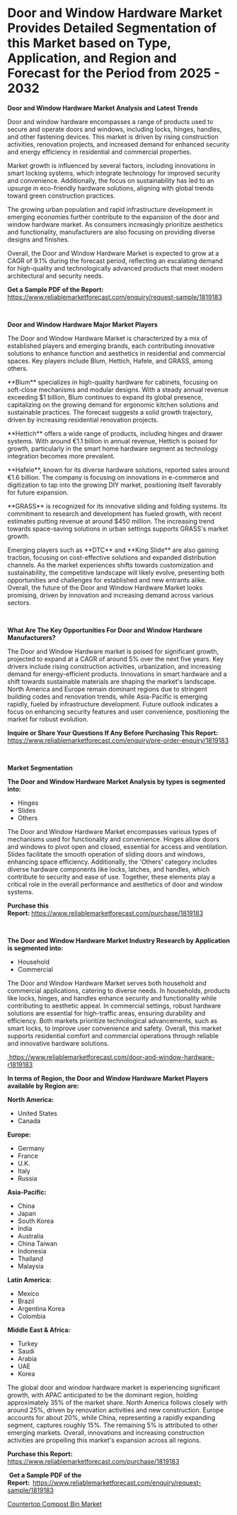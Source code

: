 <p><h1>Door and Window Hardware Market Provides Detailed Segmentation of this Market based on Type, Application, and Region and Forecast for the Period from 2025 - 2032</h1></p><p><strong>Door and Window Hardware Market Analysis and Latest Trends</strong></p>
<p><p>Door and window hardware encompasses a range of products used to secure and operate doors and windows, including locks, hinges, handles, and other fastening devices. This market is driven by rising construction activities, renovation projects, and increased demand for enhanced security and energy efficiency in residential and commercial properties.</p><p>Market growth is influenced by several factors, including innovations in smart locking systems, which integrate technology for improved security and convenience. Additionally, the focus on sustainability has led to an upsurge in eco-friendly hardware solutions, aligning with global trends toward green construction practices. </p><p>The growing urban population and rapid infrastructure development in emerging economies further contribute to the expansion of the door and window hardware market. As consumers increasingly prioritize aesthetics and functionality, manufacturers are also focusing on providing diverse designs and finishes. </p><p>Overall, the Door and Window Hardware Market is expected to grow at a CAGR of 9.1% during the forecast period, reflecting an escalating demand for high-quality and technologically advanced products that meet modern architectural and security needs.</p></p>
<p><strong>Get a Sample PDF of the Report:&nbsp;</strong> <a href="https://www.reliablemarketforecast.com/enquiry/request-sample/1819183?utm_campaign=1108&utm_medium=2&utm_source=Github&utm_content=ia&utm_term=07022025&utm_id=door-and-window-hardware">https://www.reliablemarketforecast.com/enquiry/request-sample/1819183</a></p>
<p>&nbsp;</p>
<p><strong>Door and Window Hardware Major Market Players</strong></p>
<p><p>The Door and Window Hardware Market is characterized by a mix of established players and emerging brands, each contributing innovative solutions to enhance function and aesthetics in residential and commercial spaces. Key players include Blum, Hettich, Hafele, and GRASS, among others.</p><p>**Blum** specializes in high-quality hardware for cabinets, focusing on soft-close mechanisms and modular designs. With a steady annual revenue exceeding $1 billion, Blum continues to expand its global presence, capitalizing on the growing demand for ergonomic kitchen solutions and sustainable practices. The forecast suggests a solid growth trajectory, driven by increasing residential renovation projects.</p><p>**Hettich** offers a wide range of products, including hinges and drawer systems. With around €1.1 billion in annual revenue, Hettich is poised for growth, particularly in the smart home hardware segment as technology integration becomes more prevalent.</p><p>**Hafele**, known for its diverse hardware solutions, reported sales around €1.6 billion. The company is focusing on innovations in e-commerce and digitization to tap into the growing DIY market, positioning itself favorably for future expansion.</p><p>**GRASS** is recognized for its innovative sliding and folding systems. Its commitment to research and development has fueled growth, with recent estimates putting revenue at around $450 million. The increasing trend towards space-saving solutions in urban settings supports GRASS's market growth.</p><p>Emerging players such as **DTC** and **King Slide** are also gaining traction, focusing on cost-effective solutions and expanded distribution channels. As the market experiences shifts towards customization and sustainability, the competitive landscape will likely evolve, presenting both opportunities and challenges for established and new entrants alike. Overall, the future of the Door and Window Hardware Market looks promising, driven by innovation and increasing demand across various sectors.</p></p>
<p>&nbsp;</p>
<p><strong>What Are The Key Opportunities For Door and Window Hardware Manufacturers?</strong></p>
<p><p>The Door and Window Hardware market is poised for significant growth, projected to expand at a CAGR of around 5% over the next five years. Key drivers include rising construction activities, urbanization, and increasing demand for energy-efficient products. Innovations in smart hardware and a shift towards sustainable materials are shaping the market's landscape. North America and Europe remain dominant regions due to stringent building codes and renovation trends, while Asia-Pacific is emerging rapidly, fueled by infrastructure development. Future outlook indicates a focus on enhancing security features and user convenience, positioning the market for robust evolution.</p></p>
<p><strong>Inquire or Share Your Questions If Any Before Purchasing This Report:</strong> <a href="https://www.reliablemarketforecast.com/enquiry/pre-order-enquiry/1819183?utm_campaign=1108&utm_medium=2&utm_source=Github&utm_content=ia&utm_term=07022025&utm_id=door-and-window-hardware">https://www.reliablemarketforecast.com/enquiry/pre-order-enquiry/1819183</a></p>
<p>&nbsp;</p>
<p><strong>Market Segmentation</strong></p>
<p><strong>The Door and Window Hardware Market Analysis by types is segmented into:</strong></p>
<p><ul><li>Hinges</li><li>Slides</li><li>Others</li></ul></p>
<p><p>The Door and Window Hardware Market encompasses various types of mechanisms used for functionality and convenience. Hinges allow doors and windows to pivot open and closed, essential for access and ventilation. Slides facilitate the smooth operation of sliding doors and windows, enhancing space efficiency. Additionally, the 'Others' category includes diverse hardware components like locks, latches, and handles, which contribute to security and ease of use. Together, these elements play a critical role in the overall performance and aesthetics of door and window systems.</p></p>
<p><strong>Purchase this Report:&nbsp;</strong><a href="https://www.reliablemarketforecast.com/purchase/1819183?utm_campaign=1108&utm_medium=2&utm_source=Github&utm_content=ia&utm_term=07022025&utm_id=door-and-window-hardware">https://www.reliablemarketforecast.com/purchase/1819183</a></p>
<p>&nbsp;</p>
<p><strong>The Door and Window Hardware Market Industry Research by Application is segmented into:</strong></p>
<p><ul><li>Household</li><li>Commercial</li></ul></p>
<p><p>The Door and Window Hardware Market serves both household and commercial applications, catering to diverse needs. In households, products like locks, hinges, and handles enhance security and functionality while contributing to aesthetic appeal. In commercial settings, robust hardware solutions are essential for high-traffic areas, ensuring durability and efficiency. Both markets prioritize technological advancements, such as smart locks, to improve user convenience and safety. Overall, this market supports residential comfort and commercial operations through reliable and innovative hardware solutions.</p></p>
<p><a href="https://www.reliablemarketforecast.com/door-and-window-hardware-r1819183?utm_campaign=1108&utm_medium=2&utm_source=Github&utm_content=ia&utm_term=07022025&utm_id=door-and-window-hardware">&nbsp;https://www.reliablemarketforecast.com/door-and-window-hardware-r1819183</a></p>
<p><strong>In terms of Region, the Door and Window Hardware Market Players available by Region are:</strong></p>
<p>
    <p> <strong> North America: </strong>
        <ul>
            <li>United States</li>
            <li>Canada</li>
        </ul>
        </p> 
    <p> <strong> Europe: </strong>
        <ul>
            <li>Germany</li>
            <li>France</li>
            <li>U.K.</li>
            <li>Italy</li>
            <li>Russia</li>
        </ul>
        </p> 
    <p> <strong> Asia-Pacific: </strong>
        <ul>
            <li>China</li>
            <li>Japan</li>
            <li>South Korea</li>
            <li>India</li>
            <li>Australia</li>
            <li>China Taiwan</li>
            <li>Indonesia</li>
            <li>Thailand</li>
            <li>Malaysia</li>
        </ul>
        </p> 
    <p> <strong> Latin America: </strong>
        <ul>
            <li>Mexico</li>
            <li>Brazil</li>
            <li>Argentina Korea</li>
            <li>Colombia</li>
        </ul>
        </p> 
    <p> <strong> Middle East & Africa: </strong>
        <ul>
            <li>Turkey</li>
            <li>Saudi</li>
            <li>Arabia</li>
            <li>UAE</li>
            <li>Korea</li>
        </ul>
    </p>
    </p>
<p><p>The global door and window hardware market is experiencing significant growth, with APAC anticipated to be the dominant region, holding approximately 35% of the market share. North America follows closely with around 25%, driven by renovation activities and new construction. Europe accounts for about 20%, while China, representing a rapidly expanding segment, captures roughly 15%. The remaining 5% is attributed to other emerging markets. Overall, innovations and increasing construction activities are propelling this market's expansion across all regions.</p></p>
<p><strong>Purchase this Report: </strong><a href="https://www.reliablemarketforecast.com/purchase/1819183?utm_campaign=1108&utm_medium=2&utm_source=Github&utm_content=ia&utm_term=07022025&utm_id=door-and-window-hardware">https://www.reliablemarketforecast.com/purchase/1819183</a></p>
<p>&nbsp;<strong>Get a Sample PDF of the Report:&nbsp;&nbsp;</strong><a href="https://www.reliablemarketforecast.com/enquiry/request-sample/1819183?utm_campaign=1108&utm_medium=2&utm_source=Github&utm_content=ia&utm_term=07022025&utm_id=door-and-window-hardware">https://www.reliablemarketforecast.com/enquiry/request-sample/1819183</a></p>
<p><strong></strong></p>
<p><p><a href="https://github.com/CliffMedina6/Market-Research-Report-List-7/blob/main/countertop-compost-bin-market.md?utm_campaign=1108&utm_medium=2&utm_source=Github&utm_content=ia&utm_term=07022025&utm_id=door-and-window-hardware">Countertop Compost Bin Market</a></p></p>